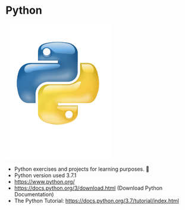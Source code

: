 # Python

![](images/python-logo-glassy.png)
* Python exercises and projects for learning purposes. :house_with_garden:
* Python version used 3.7.1
* https://www.python.org/
* https://docs.python.org/3/download.html (Download Python Documentation)
* The Python Tutorial: https://docs.python.org/3.7/tutorial/index.html
